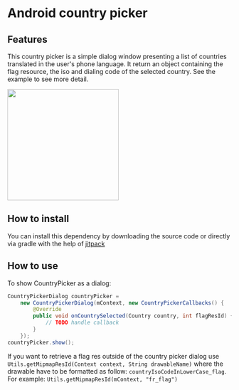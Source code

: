 Android country picker
====================

## Features
This country picker is a simple dialog window presenting a list of countries
translated in the user's phone language. It return an object containing the flag
resource, the iso and dialing code of the selected country.
See the example to see more detail.


<img src="https://raw.githubusercontent.com/heetch/Android-country-picker/master/screenshots/screenshot_1.png" width="250">

## How to install

You can install this dependency by downloading the source code or directly via gradle
with the help of [jitpack](https://jitpack.io/private#heetch/Android-country-picker/1.0.4)

## How to use

To show CountryPicker as a dialog:

```java
CountryPickerDialog countryPicker =
    new CountryPickerDialog(mContext, new CountryPickerCallbacks() {
        @Override
        public void onCountrySelected(Country country, int flagResId) {
            // TODO handle callback
        }
    });
countryPicker.show();
```

If you want to retrieve a flag res outside of the country picker dialog
use `Utils.getMipmapResId(Context context, String drawableName)` where
the drawable have to be formatted as follow: `countryIsoCodeInLowerCase_flag`.
For example:
    `Utils.getMipmapResId(mContext, "fr_flag")`
